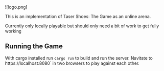 ![logo.png]

This is an implementation of Taser Shoes: The Game as an online arena.

Currently only locally playable but should only need a bit of work to get fully working

## Running the Game

With cargo installed run `cargo run` to build and run the server. Navitate to
https://localhost:8080` in two browsers to play against each other.
